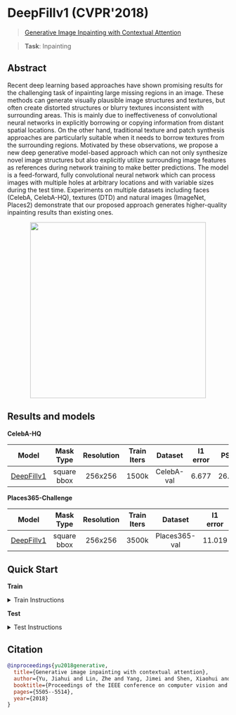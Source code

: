# DeepFillv1 (CVPR'2018)

> [Generative Image Inpainting with Contextual Attention](https://arxiv.org/abs/1801.07892)

> **Task**: Inpainting

<!-- [ALGORITHM] -->

## Abstract

<!-- [ABSTRACT] -->

Recent deep learning based approaches have shown promising results for the challenging task of inpainting large missing regions in an image. These methods can generate visually plausible image structures and textures, but often create distorted structures or blurry textures inconsistent with surrounding areas. This is mainly due to ineffectiveness of convolutional neural networks in explicitly borrowing or copying information from distant spatial locations. On the other hand, traditional texture and patch synthesis approaches are particularly suitable when it needs to borrow textures from the surrounding regions. Motivated by these observations, we propose a new deep generative model-based approach which can not only synthesize novel image structures but also explicitly utilize surrounding image features as references during network training to make better predictions. The model is a feed-forward, fully convolutional neural network which can process images with multiple holes at arbitrary locations and with variable sizes during the test time. Experiments on multiple datasets including faces (CelebA, CelebA-HQ), textures (DTD) and natural images (ImageNet, Places2) demonstrate that our proposed approach generates higher-quality inpainting results than existing ones.

<!-- [IMAGE] -->

<div align=center >
 <img src="https://user-images.githubusercontent.com/12726765/144174665-9675931f-e448-4475-a659-99b65e7d4a64.png" width="400"/>
</div >

## Results and models

**CelebA-HQ**

|                       Model                       |  Mask Type  | Resolution | Train Iters |  Dataset   | l1 error |  PSNR  | SSIM  | Training Resources |                                 Download                                 |
| :-----------------------------------------------: | :---------: | :--------: | :---------: | :--------: | :------: | :----: | :---: | :----------------: | :----------------------------------------------------------------------: |
| [DeepFillv1](./deepfillv1_4xb4_celeba-256x256.py) | square bbox |  256x256   |    1500k    | CelebA-val |  6.677   | 26.878 | 0.911 |         4          | [model](https://download.openmmlab.com/mmediting/inpainting/deepfillv1/deepfillv1_256x256_4x4_celeba_20200619-dd51a855.pth) \| [log](https://download.openmmlab.com/mmediting/inpainting/deepfillv1/deepfillv1_256x256_4x4_celeba_20200619-dd51a855.log.json) |

**Places365-Challenge**

|                       Model                       |  Mask Type  | Resolution | Train Iters |    Dataset    | l1 error |  PSNR  | SSIM  | Training Resources |                               Download                                |
| :-----------------------------------------------: | :---------: | :--------: | :---------: | :-----------: | :------: | :----: | :---: | :----------------: | :-------------------------------------------------------------------: |
| [DeepFillv1](./deepfillv1_8xb2_places-256x256.py) | square bbox |  256x256   |    3500k    | Places365-val |  11.019  | 23.429 | 0.862 |         8          | [model](https://download.openmmlab.com/mmediting/inpainting/deepfillv1/deepfillv1_256x256_8x2_places_20200619-c00a0e21.pth) \| [log](https://download.openmmlab.com/mmediting/inpainting/deepfillv1/deepfillv1_256x256_8x2_places_20200619-c00a0e21.log.json) |

## Quick Start

**Train**

<details>
<summary>Train Instructions</summary>

You can use the following commands to train a model with cpu or single/multiple GPUs.

```shell
# cpu train
CUDA_VISIBLE_DEVICES=-1 python tools/train.py configs/deepfillv1/deepfillv1_8xb2_places-256x256.py

# single-gpu train
python tools/train.py configs/deepfillv1/deepfillv1_8xb2_places-256x256.py

# multi-gpu train
./tools/dist_train.sh configs/deepfillv1/deepfillv1_8xb2_places-256x256.py 8
```

For more details, you can refer to **Train a model** part in [train_test.md](/docs/en/user_guides/train_test.md#Train-a-model-in-MMagic).

</details>

**Test**

<details>
<summary>Test Instructions</summary>

You can use the following commands to test a model with cpu or single/multiple GPUs.

```shell
# cpu test
CUDA_VISIBLE_DEVICES=-1 python tools/test.py configs/deepfillv1/deepfillv1_8xb2_places-256x256.py https://download.openmmlab.com/mmediting/inpainting/deepfillv1/deepfillv1_256x256_8x2_places_20200619-c00a0e21.pth

# single-gpu test
python tools/test.py configs/deepfillv1/deepfillv1_8xb2_places-256x256.py https://download.openmmlab.com/mmediting/inpainting/deepfillv1/deepfillv1_256x256_8x2_places_20200619-c00a0e21.pth

# multi-gpu test
./tools/dist_test.sh configs/deepfillv1/deepfillv1_8xb2_places-256x256.py https://download.openmmlab.com/mmediting/inpainting/deepfillv1/deepfillv1_256x256_8x2_places_20200619-c00a0e21.pth 8
```

For more details, you can refer to **Test a pre-trained model** part in [train_test.md](/docs/en/user_guides/train_test.md#Test-a-pre-trained-model-in-MMagic).

</details>

## Citation

```bibtex
@inproceedings{yu2018generative,
  title={Generative image inpainting with contextual attention},
  author={Yu, Jiahui and Lin, Zhe and Yang, Jimei and Shen, Xiaohui and Lu, Xin and Huang, Thomas S},
  booktitle={Proceedings of the IEEE conference on computer vision and pattern recognition},
  pages={5505--5514},
  year={2018}
}
```

